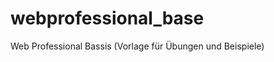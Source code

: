 webprofessional_base
====================

Web Professional Bassis (Vorlage für Übungen und Beispiele)
